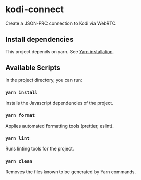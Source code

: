 # kodi-connect

Create a JSON-PRC connection to Kodi via WebRTC.

## Install dependencies

This project depends on yarn. See [Yarn installation](https://classic.yarnpkg.com/en/docs/install).

## Available Scripts

In the project directory, you can run:

### `yarn install`

Installs the Javascript dependencies of the project.

### `yarn format`

Applies automated formatting tools (prettier, eslint).

### `yarn lint`

Runs linting tools for the project.

### `yarn clean`

Removes the files known to be generated by Yarn commands.
